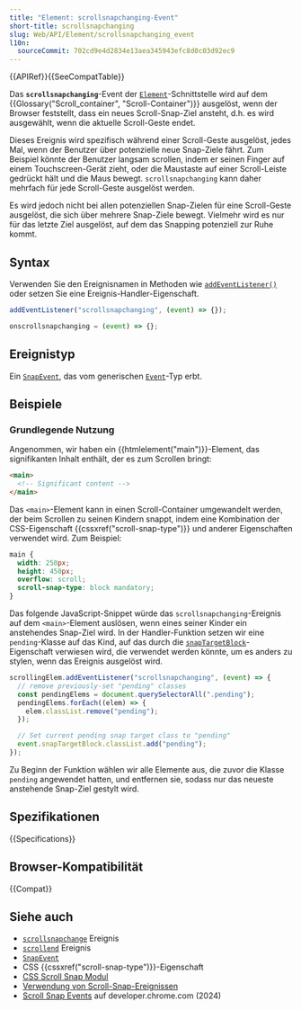 ```yaml
---
title: "Element: scrollsnapchanging-Event"
short-title: scrollsnapchanging
slug: Web/API/Element/scrollsnapchanging_event
l10n:
  sourceCommit: 702cd9e4d2834e13aea345943efc8d0c03d92ec9
---
```


{{APIRef}}{{SeeCompatTable}}

Das **`scrollsnapchanging`**-Event der [`Element`](/de/docs/Web/API/Element)-Schnittstelle wird auf dem {{Glossary("Scroll_container", "Scroll-Container")}} ausgelöst, wenn der Browser feststellt, dass ein neues Scroll-Snap-Ziel ansteht, d.h. es wird ausgewählt, wenn die aktuelle Scroll-Geste endet.

Dieses Ereignis wird spezifisch während einer Scroll-Geste ausgelöst, jedes Mal, wenn der Benutzer über potenzielle neue Snap-Ziele fährt. Zum Beispiel könnte der Benutzer langsam scrollen, indem er seinen Finger auf einem Touchscreen-Gerät zieht, oder die Maustaste auf einer Scroll-Leiste gedrückt hält und die Maus bewegt. `scrollsnapchanging` kann daher mehrfach für jede Scroll-Geste ausgelöst werden.

Es wird jedoch nicht bei allen potenziellen Snap-Zielen für eine Scroll-Geste ausgelöst, die sich über mehrere Snap-Ziele bewegt. Vielmehr wird es nur für das letzte Ziel ausgelöst, auf dem das Snapping potenziell zur Ruhe kommt.

## Syntax

Verwenden Sie den Ereignisnamen in Methoden wie [`addEventListener()`](/de/docs/Web/API/EventTarget/addEventListener) oder setzen Sie eine Ereignis-Handler-Eigenschaft.

```js
addEventListener("scrollsnapchanging", (event) => {});

onscrollsnapchanging = (event) => {};
```

## Ereignistyp

Ein [`SnapEvent`](/de/docs/Web/API/SnapEvent), das vom generischen [`Event`](/de/docs/Web/API/Event)-Typ erbt.

## Beispiele

### Grundlegende Nutzung

Angenommen, wir haben ein {{htmlelement("main")}}-Element, das signifikanten Inhalt enthält, der es zum Scrollen bringt:

```html
<main>
  <!-- Significant content -->
</main>
```

Das `<main>`-Element kann in einen Scroll-Container umgewandelt werden, der beim Scrollen zu seinen Kindern snappt, indem eine Kombination der CSS-Eigenschaft {{cssxref("scroll-snap-type")}} und anderer Eigenschaften verwendet wird. Zum Beispiel:

```css
main {
  width: 250px;
  height: 450px;
  overflow: scroll;
  scroll-snap-type: block mandatory;
}
```

Das folgende JavaScript-Snippet würde das `scrollsnapchanging`-Ereignis auf dem `<main>`-Element auslösen, wenn eines seiner Kinder ein anstehendes Snap-Ziel wird. In der Handler-Funktion setzen wir eine `pending`-Klasse auf das Kind, auf das durch die [`snapTargetBlock`](/de/docs/Web/API/SnapEvent/snapTargetBlock)-Eigenschaft verwiesen wird, die verwendet werden könnte, um es anders zu stylen, wenn das Ereignis ausgelöst wird.

```js
scrollingElem.addEventListener("scrollsnapchanging", (event) => {
  // remove previously-set "pending" classes
  const pendingElems = document.querySelectorAll(".pending");
  pendingElems.forEach((elem) => {
    elem.classList.remove("pending");
  });

  // Set current pending snap target class to "pending"
  event.snapTargetBlock.classList.add("pending");
});
```

Zu Beginn der Funktion wählen wir alle Elemente aus, die zuvor die Klasse `pending` angewendet hatten, und entfernen sie, sodass nur das neueste anstehende Snap-Ziel gestylt wird.

## Spezifikationen

{{Specifications}}

## Browser-Kompatibilität

{{Compat}}

## Siehe auch

- [`scrollsnapchange`](/de/docs/Web/API/Element/scrollsnapchange_event) Ereignis
- [`scrollend`](/de/docs/Web/API/Document/scrollend_event) Ereignis
- [`SnapEvent`](/de/docs/Web/API/SnapEvent)
- CSS {{cssxref("scroll-snap-type")}}-Eigenschaft
- [CSS Scroll Snap Modul](/de/docs/Web/CSS/CSS_scroll_snap)
- [Verwendung von Scroll-Snap-Ereignissen](/de/docs/Web/CSS/CSS_scroll_snap/Using_scroll_snap_events)
- [Scroll Snap Events](https://developer.chrome.com/blog/scroll-snap-events) auf developer.chrome.com (2024)
